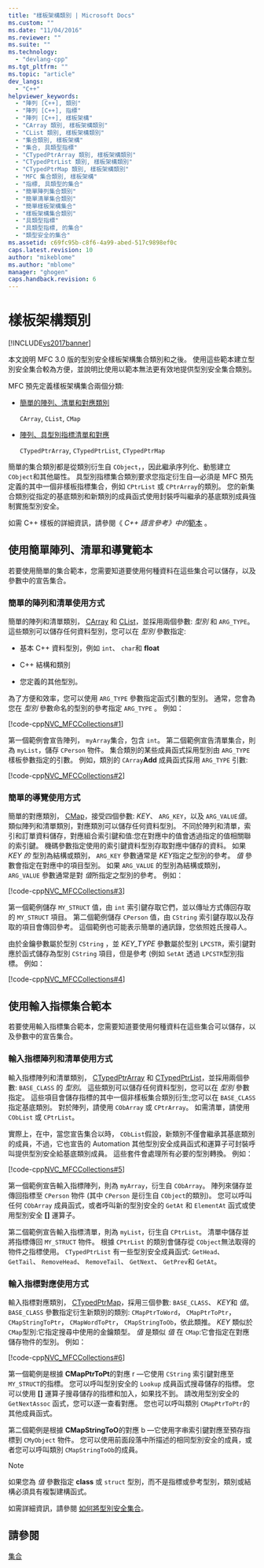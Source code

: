 ```yaml
---
title: "樣板架構類別 | Microsoft Docs"
ms.custom: ""
ms.date: "11/04/2016"
ms.reviewer: ""
ms.suite: ""
ms.technology: 
  - "devlang-cpp"
ms.tgt_pltfrm: ""
ms.topic: "article"
dev_langs: 
  - "C++"
helpviewer_keywords: 
  - "陣列 [C++], 類別"
  - "陣列 [C++], 指標"
  - "陣列 [C++], 樣板架構"
  - "CArray 類別, 樣板架構類別"
  - "CList 類別, 樣板架構類別"
  - "集合類別, 樣板架構"
  - "集合, 具類型指標"
  - "CTypedPtrArray 類別, 樣板架構類別"
  - "CTypedPtrList 類別, 樣板架構類別"
  - "CTypedPtrMap 類別, 樣板架構類別"
  - "MFC 集合類別, 樣板架構"
  - "指標, 具類型的集合"
  - "簡單陣列集合類別"
  - "簡單清單集合類別"
  - "簡單樣板架構集合"
  - "樣板架構集合類別"
  - "具類型指標"
  - "具類型指標, 的集合"
  - "類型安全的集合"
ms.assetid: c69fc95b-c8f6-4a99-abed-517c9898ef0c
caps.latest.revision: 10
author: "mikeblome"
ms.author: "mblome"
manager: "ghogen"
caps.handback.revision: 6
---
```

# 樣板架構類別
[!INCLUDE[vs2017banner](../assembler/inline/includes/vs2017banner.md)]

本文說明 MFC 3.0 版的型別安全樣板架構集合類別和之後。  使用這些範本建立型別安全集合較為方便，並說明比使用以範本無法更有效地提供型別安全集合類別。  
  
 MFC 預先定義樣板架構集合兩個分類:  
  
-   [簡單的陣列、清單和對應類別](#_core_using_simple_array.2c_.list.2c_.and_map_templates)  
  
     `CArray`, `CList`, `CMap`  
  
-   [陣列、具型別指標清單和對應](#_core_using_typed.2d.pointer_collection_templates)  
  
     `CTypedPtrArray`, `CTypedPtrList`, `CTypedPtrMap`  
  
 簡單的集合類別都是從類別衍生自 `CObject`，，因此繼承序列化、動態建立 `CObject`和其他屬性。  具型別指標集合類別要求您指定衍生自—必須是 MFC 預先定義的其中一個非樣板指標集合，例如 `CPtrList` 或 `CPtrArray`的類別。  您的新集合類別從指定的基底類別和新類別的成員函式使用封裝呼叫繼承的基底類別成員強制實施型別安全。  
  
 如需 C\+\+ 樣板的詳細資訊，請參閱《 *C\+\+ 語言參考》中的*[範本](../cpp/templates-cpp.md) 。  
  
##  <a name="_core_using_simple_array.2c_.list.2c_.and_map_templates"></a> 使用簡單陣列、清單和導覽範本  
 若要使用簡單的集合範本，您需要知道要使用何種資料在這些集合可以儲存，以及參數中的宣告集合。  
  
###  <a name="_core_simple_array_and_list_usage"></a> 簡單的陣列和清單使用方式  
 簡單的陣列和清單類別， [CArray](../mfc/reference/carray-class.md) 和 [CList](../mfc/reference/clist-class.md)，並採用兩個參數: *型別* 和 `ARG_TYPE`。  這些類別可以儲存任何資料型別，您可以在 *型別* 參數指定:  
  
-   基本 C\+\+ 資料型別，例如 `int`、 `char`和 **float**  
  
-   C\+\+ 結構和類別  
  
-   您定義的其他型別。  
  
 為了方便和效率，您可以使用 `ARG_TYPE` 參數指定函式引數的型別。  通常，您會為您在 *型別* 參數命名的型別的參考指定 `ARG_TYPE` 。  例如：  
  
 [!code-cpp[NVC_MFCCollections#1](../mfc/codesnippet/CPP/template-based-classes_1.cpp)]  
  
 第一個範例會宣告陣列， `myArray`集合，包含 `int`。  第二個範例宣告清單集合，則為 `myList`，儲存 `CPerson` 物件。  集合類別的某些成員函式採用型別由 `ARG_TYPE` 樣板參數指定的引數。  例如，類別的 `CArray`**Add** 成員函式採用 `ARG_TYPE` 引數:  
  
 [!code-cpp[NVC_MFCCollections#2](../mfc/codesnippet/CPP/template-based-classes_2.cpp)]  
  
###  <a name="_core_simple_map_usage"></a> 簡單的導覽使用方式  
 簡單的對應類別， [CMap](../mfc/reference/cmap-class.md)，接受四個參數: *KEY*、 `ARG_KEY`，以及 `ARG_VALUE`*值*。  類似陣列和清單類別，對應類別可以儲存任何資料型別。  不同於陣列和清單，索引和訂單資料儲存，對應組合索引鍵和值:您在對應中的值會透過指定的值相關聯的索引鍵。  機碼參數指定使用的索引鍵資料型別存取對應中儲存的資料。  如果 *KEY 的* 型別為結構或類別， `ARG_KEY` 參數通常是 *KEY*指定之型別的參考。  *值* 參數會指定在對應中的項目型別。  如果 `ARG_VALUE` 的型別為結構或類別， `ARG_VALUE` 參數通常是對 *值*所指定之型別的參考。  例如：  
  
 [!code-cpp[NVC_MFCCollections#3](../mfc/codesnippet/CPP/template-based-classes_3.cpp)]  
  
 第一個範例儲存 `MY_STRUCT` 值，由 `int` 索引鍵存取它們，並以傳址方式傳回存取的 `MY_STRUCT` 項目。  第二個範例儲存 `CPerson` 值，由 `CString` 索引鍵存取以及存取的項目會傳回參考。  這個範例也可能表示簡單的通訊錄，您依照姓氏搜尋人。  
  
 由於金鑰參數屬於型別 `CString` ，並 *KEY\_TYPE* 參數屬於型別 `LPCSTR`，索引鍵對應於函式儲存為型別 `CString` 項目，但是參考 \(例如 `SetAt` 透過 `LPCSTR`型別指標。  例如：  
  
 [!code-cpp[NVC_MFCCollections#4](../mfc/codesnippet/CPP/template-based-classes_4.cpp)]  
  
##  <a name="_core_using_typed.2d.pointer_collection_templates"></a> 使用輸入指標集合範本  
 若要使用輸入指標集合範本，您需要知道要使用何種資料在這些集合可以儲存，以及參數中的宣告集合。  
  
###  <a name="_core_typed.2d.pointer_array_and_list_usage"></a> 輸入指標陣列和清單使用方式  
 輸入指標陣列和清單類別， [CTypedPtrArray](../mfc/reference/ctypedptrarray-class.md) 和 [CTypedPtrList](../mfc/reference/ctypedptrlist-class.md)，並採用兩個參數: `BASE_CLASS` 的 *型別*。  這些類別可以儲存任何資料型別，您可以在 *型別* 參數指定。  這些項目會儲存指標的其中一個非樣板集合類別衍生;您可以在 `BASE_CLASS`指定基底類別。  對於陣列，請使用 `CObArray` 或 `CPtrArray`。  如需清單，請使用 `CObList` 或 `CPtrList`。  
  
 實際上，在中，當您宣告集合以時， `CObList`假設，新類別不僅會繼承其基底類別的成員，不過，它也宣告的 Automation 其他型別安全成員函式和運算子可封裝呼叫提供型別安全給基底類別成員。  這些套件會處理所有必要的型別轉換。  例如：  
  
 [!code-cpp[NVC_MFCCollections#5](../mfc/codesnippet/CPP/template-based-classes_5.cpp)]  
  
 第一個範例宣告輸入指標陣列，則為 `myArray`，衍生自 `CObArray`。  陣列來儲存並傳回指標至 `CPerson` 物件 \(其中 `CPerson` 是衍生自 `CObject`的類別\)。  您可以呼叫任何 `CObArray` 成員函式，或者呼叫新的型別安全的 `GetAt` 和 `ElementAt` 函式或使用型別安全 **\[\]** 運算子。  
  
 第二個範例宣告輸入指標清單，則為 `myList`，衍生自 `CPtrList`。  清單中儲存並將指標傳回 `MY_STRUCT` 物件。  根據 `CPtrList` 的類別會儲存從 `CObject`無法取得的物件之指標使用。  `CTypedPtrList` 有一些型別安全成員函式: `GetHead`、 `GetTail`、 `RemoveHead`、 `RemoveTail`、 `GetNext`、 `GetPrev`和 `GetAt`。  
  
###  <a name="_core_typed.2d.pointer_map_usage"></a> 輸入指標對應使用方式  
 輸入指標對應類別， [CTypedPtrMap](../mfc/reference/ctypedptrmap-class.md)，採用三個參數: `BASE_CLASS`、 *KEY*和 *值*。  `BASE_CLASS` 參數指定衍生新類別的類別: `CMapPtrToWord`， `CMapPtrToPtr`， `CMapStringToPtr`， `CMapWordToPtr`， `CMapStringToOb`，依此類推。  *KEY* 類似於 `CMap`型別:它指定搜尋中使用的金鑰類型。  *值* 是類似 *值* 在 `CMap`:它會指定在對應儲存物件的型別。  例如：  
  
 [!code-cpp[NVC_MFCCollections#6](../mfc/codesnippet/CPP/template-based-classes_6.cpp)]  
  
 第一個範例是根據 **CMapPtrToPt**的對應 r —它使用 `CString` 索引鍵對應至 `MY_STRUCT`的指標。  您可以呼叫型別安全的 `Lookup` 成員函式搜尋儲存的指標。  您可以使用 **\[\]** 運算子搜尋儲存的指標和加入，如果找不到。  請改用型別安全的 `GetNextAssoc` 函式，您可以逐一查看對應。  您也可以呼叫類別 `CMapPtrToPtr`的其他成員函式。  
  
 第二個範例是根據 **CMapStringToO**的對應 b —它使用字串索引鍵對應至預存指標到 `CMyObject` 物件。  您可以使用前面段落中所描述的相同型別安全的成員，或者您可以呼叫類別 `CMapStringToOb`的成員。  
  
> [!NOTE]
>  如果您為 *值* 參數指定 **class** 或 `struct` 型別，而不是指標或參考型別，類別或結構必須具有複製建構函式。  
  
 如需詳細資訊，請參閱 [如何將型別安全集合](../mfc/how-to-make-a-type-safe-collection.md)。  
  
## 請參閱  
 [集合](../mfc/collections.md)